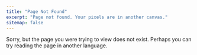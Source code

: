 ```yaml
---
title: "Page Not Found"
excerpt: "Page not found. Your pixels are in another canvas."
sitemap: false
---
```


Sorry, but the page you were trying to view does not exist. Perhaps you can try reading the page in another language.

<script type="text/javascript">
  var GOOG_FIXURL_LANG = 'en';
  var GOOG_FIXURL_SITE = '{{ site.url }}'
</script>
<script type="text/javascript"
  src="//linkhelp.clients.google.com/tbproxy/lh/wm/fixurl.js">
</script>
